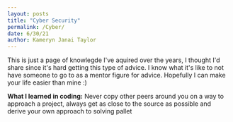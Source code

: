 ```yaml
---
layout: posts
title: "Cyber Security"
permalink: /Cyber/
date: 6/30/21
author: Kameryn Janai Taylor
---
```



This is just a page of knowlegde I've aquired over the years, I thought I'd share since it's hard getting this type of advice. I know what it's like to not have someone to go to as a mentor figure for advice. Hopefully I can make your life easier than mine :)

**What I learned in coding:** Never copy other peers around you on a way to approach a project, always get as close to the source as possible and derive your own approach to solving pallet  
 
